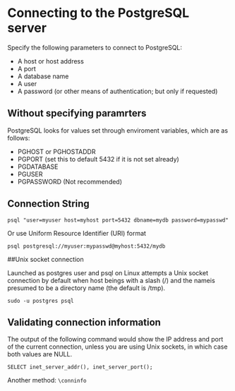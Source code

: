 # Connecting to the PostgreSQL server

Specify the following parameters to connect to PostgreSQL:
- A host or host address
- A port
- A database name
- A user
- A password (or other means of authentication; but only if requested)

## Without specifying paramrters 

PostgreSQL looks for values set through enviroment variables, which are as follows:

- PGHOST or PGHOSTADDR
- PGPORT (set this to default 5432 if it is not set already)
- PGDATABASE
- PGUSER
- PGPASSWORD (Not recommended)

## Connection String 

```
psql "user=myuser host=myhost port=5432 dbname=mydb password=mypasswd"
```

Or use Uniform Resource Identifier (URI) format

```
psql postgresql://myuser:mypasswd@myhost:5432/mydb
```
##Unix socket connection

Launched as postgres user and psql on Linux attempts a Unix socket connection by default when host beings with a slash (/) and the nameis presumed to be a directory name (the default is /tmp). 
```
sudo -u postgres psql
```

## Validating connection information

The output of the following command would show the IP address and port of the current connection, unless you are using 
Unix sockets, in which case both values are NULL.

```
SELECT inet_server_addr(), inet_server_port();
```

Another method: ``` \conninfo ```




